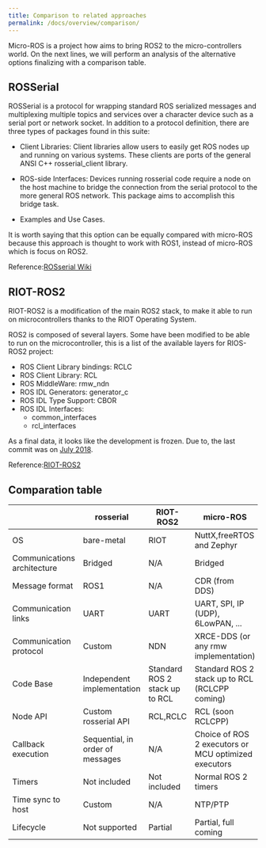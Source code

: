 ```yaml
---
title: Comparison to related approaches
permalink: /docs/overview/comparison/
---
```



Micro-ROS is a project how aims to bring ROS2 to the micro-controllers world. On the next lines, we will perform an analysis of the alternative options finalizing with a comparison table.

## ROSSerial

ROSSerial is a protocol for wrapping standard ROS serialized messages and multiplexing multiple topics and services over a character device such as a serial port or network socket. In addition to a protocol definition, there are three types of packages found in this suite:

- Client Libraries: Client libraries allow users to easily get ROS nodes up and running on various systems. These clients are ports of the general ANSI C++ rosserial_client library. 

- ROS-side Interfaces: Devices running rosserial code require a node on the host machine to bridge the connection from the serial protocol to the more general ROS network. This package aims to accomplish this bridge task.

- Examples and Use Cases. 

It is worth saying that this option can be equally compared with micro-ROS because this approach is thought to work with ROS1, instead of micro-ROS which is focus on ROS2.

Reference:[ROSserial Wiki](http://wiki.ros.org/rosserial)

## RIOT-ROS2

RIOT-ROS2 is a modification of the main ROS2 stack, to make it able to run on microcontrollers thanks to the RIOT Operating System.

ROS2 is composed of several layers. Some have been modified to be able to run on the microcontroller, this is a list of the available layers for RIOS-ROS2 project:
- ROS Client Library bindings: RCLC
- ROS Client Library: RCL
- ROS MiddleWare: rmw_ndn
- ROS IDL Generators: generator_c
- ROS IDL Type Support: CBOR
- ROS IDL Interfaces:
    - common_interfaces
    - rcl_interfaces

As a final data, it looks like the development is frozen. Due to, the last commit  was on [July 2018](https://github.com/astralien3000/riot-ros2/commits/master).

Reference:[RIOT-ROS2](https://github.com/astralien3000/riot-ros2/wiki)

## Comparation table

|  | rosserial | RIOT-ROS2 | micro-ROS |
|-------|-----------|-----------|-----------|
| OS | bare-metal | RIOT | NuttX,freeRTOS and Zephyr |
| Communications architecture | Bridged | N/A| Bridged |
| Message format | ROS1 | N/A |CDR (from DDS) |
| Communication links | UART | UART | UART, SPI, IP (UDP), 6LowPAN, ... |
| Communication protocol | Custom | NDN | XRCE-DDS (or any rmw implementation) |
| Code Base | Independent implementation | Standard ROS 2 stack up to RCL | Standard ROS 2 stack up to RCL (RCLCPP coming) |
| Node API | Custom rosserial API | RCL,RCLC | RCL (soon RCLCPP) |
| Callback execution | Sequential, in order of messages | N/A | Choice of ROS 2 executors or MCU optimized executors |
| Timers | Not included | Not included | Normal ROS 2 timers |
| Time sync to host | Custom | N/A | NTP/PTP |
| Lifecycle | Not supported | Partial | Partial, full coming |
